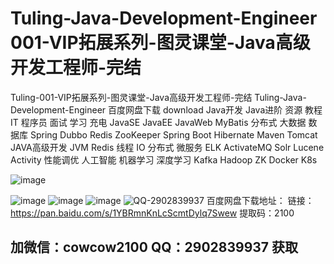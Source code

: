 # Tuling-Java-Development-Engineer 001-VIP拓展系列-图灵课堂-Java高级开发工程师-完结
Tuling-001-VIP拓展系列-图灵课堂-Java高级开发工程师-完结 Tuling-Java-Development-Engineer 百度网盘下载 download  Java开发  Java进阶 资源 教程 IT 程序员 面试 学习 充电
JavaSE JavaEE JavaWeb MyBatis 分布式 大数据 数据库 Spring Dubbo Redis ZooKeeper Spring Boot Hibernate Maven Tomcat JAVA高级开发 JVM
Redis 线程 IO 分布式 微服务 ELK ActivateMQ Solr Lucene Activity 性能调优 人工智能 机器学习 深度学习 Kafka Hadoop ZK Docker K8s


![image](https://user-images.githubusercontent.com/91378327/135028155-dfa475fe-d51f-4096-8cef-12bfce9c632a.png)

![image](https://user-images.githubusercontent.com/91378327/135028196-d5ca9dca-fb3c-4ec4-bc2c-40f89e2f4951.png)
![image](https://user-images.githubusercontent.com/91378327/135028217-cd5f7e8b-8582-4c72-bad9-656675d2a1e7.png)
![image](https://user-images.githubusercontent.com/91378327/135028238-448ad65e-8f72-46df-aaba-c7e8dce455c0.png)
![QQ-2902839937](https://user-images.githubusercontent.com/91378327/135027078-78c4d8ca-fbb4-4e2c-9ede-437824a76a90.png)
百度网盘下载地址：
链接：https://pan.baidu.com/s/1YBRmnKnLcScmtDylq7Swew 
提取码：2100 
## 加微信：cowcow2100   QQ：2902839937 获取
